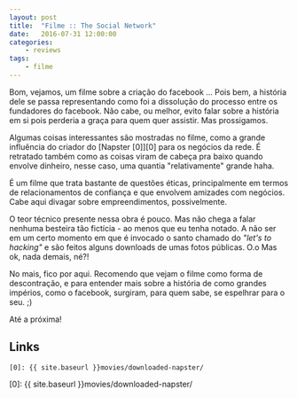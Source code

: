 ```yaml
---
layout: post
title:	"Filme :: The Social Network"
date:	2016-07-31 12:00:00
categories:
    - reviews
tags:
    - filme
---
```


Bom, vejamos, um filme sobre a criação do facebook ... Pois bem, a história dele se passa representando como foi a dissolução do processo entre os fundadores do facebook. Não cabe, ou melhor, evito falar sobre a história em si pois perderia a graça para quem quer assistir. Mas prossigamos.

Algumas coisas interessantes são mostradas no filme, como a grande influência do criador do [Napster \[0\]][0] para os negócios da rede. É retratado também como as coisas viram de cabeça pra baixo quando envolve dinheiro, nesse caso, uma quantia "relativamente" grande haha.

É um filme que trata bastante de questões éticas, principalmente em termos de relacionamentos de confiança e que envolvem amizades com negócios. Cabe aqui divagar sobre empreendimentos, possivelmente.

O teor técnico presente nessa obra é pouco. Mas não chega a falar nenhuma besteira tão fictícia - ao menos que eu tenha notado. A não ser em um certo momento em que é invocado o santo chamado do *"let's to hacking"* e são feitos alguns downloads de umas fotos públicas. O.o Mas ok, nada demais, né?!

No mais, fico por aqui. Recomendo que vejam o filme como forma de descontração, e para entender mais sobre a história de como grandes impérios, como o facebook, surgiram, para quem sabe, se espelhrar para o seu. ;)

Até a próxima!

## Links

~~~
[0]: {{ site.baseurl }}movies/downloaded-napster/
~~~

[0]: {{ site.baseurl }}movies/downloaded-napster/

